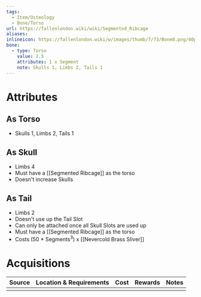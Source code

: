 ```yaml
---
tags:
  - Item/Osteology
  - Bone/Torso
url: https://fallenlondon.wiki/wiki/Segmented_Ribcage
aliases: 
inlineicon: https://fallenlondon.wiki/w/images/thumb/7/73/Bone8.png/40px-Bone8.png
bone:
  - type: Torso
    value: 2.5
    attributes: 1 x Segment
    note: Skulls 1, Limbs 2, Tails 1
---
```



# Attributes 

## As Torso
- Skulls 1, Limbs 2, Tails 1

## As Skull
- Limbs 4
- Must have a [[Segmented Ribcage]] as the torso
- Doesn't increase Skulls

## As Tail
- Limbs 2
- Doesn't use up the Tail Slot
- Can only be attached once all Skull Slots are used up
- Must have a [[Segmented Ribcage]] as the torso
- Costs (50 * Segments<sup>3</sup>) x [[Nevercold Brass Sliver]]

# Acquisitions

| Source | Location & Requirements | Cost | Rewards | Notes |
| ------ | ----------------------- | ---- | ------- | ----- |
|        |                         |      |         |       |



